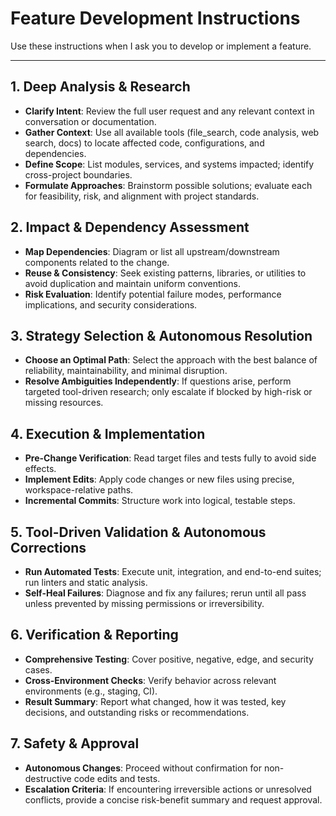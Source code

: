 # Feature Development Instructions

Use these instructions when I ask you to develop or implement a feature.

---

## 1. Deep Analysis & Research

* **Clarify Intent**: Review the full user request and any relevant context in conversation or documentation.
* **Gather Context**: Use all available tools (file\_search, code analysis, web search, docs) to locate affected code, configurations, and dependencies.
* **Define Scope**: List modules, services, and systems impacted; identify cross-project boundaries.
* **Formulate Approaches**: Brainstorm possible solutions; evaluate each for feasibility, risk, and alignment with project standards.

## 2. Impact & Dependency Assessment

* **Map Dependencies**: Diagram or list all upstream/downstream components related to the change.
* **Reuse & Consistency**: Seek existing patterns, libraries, or utilities to avoid duplication and maintain uniform conventions.
* **Risk Evaluation**: Identify potential failure modes, performance implications, and security considerations.

## 3. Strategy Selection & Autonomous Resolution

* **Choose an Optimal Path**: Select the approach with the best balance of reliability, maintainability, and minimal disruption.
* **Resolve Ambiguities Independently**: If questions arise, perform targeted tool-driven research; only escalate if blocked by high-risk or missing resources.

## 4. Execution & Implementation

* **Pre-Change Verification**: Read target files and tests fully to avoid side effects.
* **Implement Edits**: Apply code changes or new files using precise, workspace-relative paths.
* **Incremental Commits**: Structure work into logical, testable steps.

## 5. Tool-Driven Validation & Autonomous Corrections

* **Run Automated Tests**: Execute unit, integration, and end-to-end suites; run linters and static analysis.
* **Self-Heal Failures**: Diagnose and fix any failures; rerun until all pass unless prevented by missing permissions or irreversibility.

## 6. Verification & Reporting

* **Comprehensive Testing**: Cover positive, negative, edge, and security cases.
* **Cross-Environment Checks**: Verify behavior across relevant environments (e.g., staging, CI).
* **Result Summary**: Report what changed, how it was tested, key decisions, and outstanding risks or recommendations.

## 7. Safety & Approval

* **Autonomous Changes**: Proceed without confirmation for non-destructive code edits and tests.
* **Escalation Criteria**: If encountering irreversible actions or unresolved conflicts, provide a concise risk-benefit summary and request approval.
